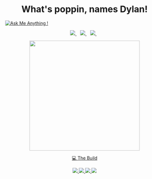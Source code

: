 <h1 align='center'>
  What's poppin, names Dylan!
</h1>

[![Ask Me Anything !](https://img.shields.io/badge/Ask%20me-anything-1abc9c.svg)](https://GitHub.com/Naereen/ama)

<p align='center'>
  <a href="https://steamcommunity.com/id/ImKringle/">
    <img src="https://img.shields.io/badge/Steam-000000?style=for-the-badge&logo=steam&logoColor=white" />        
  </a>&nbsp;&nbsp;
  <a href="https://www.twitch.tv/Imkringle/">
    <img src="https://img.shields.io/badge/Twitch-9146FF?style=for-the-badge&logo=twitch&logoColor=white" />
  </a>&nbsp;&nbsp;
    <a href="https://open.spotify.com/user/31nz3pd5qb32cxkd6u3spfgfnnvm?si=30334550b1e9415b/">
    <img src="https://img.shields.io/badge/Spotify-1ED760?&style=for-the-badge&logo=spotify&logoColor=white" />
  </a>&nbsp;&nbsp;
</p>

<p align='center'>
  <a href="#"><img src="https://github-readme-stats.vercel.app/api?username=ImKringle&show_icons=true&count_private=true&theme=dark" width="350">
</p>

<p align='center'>
  💻 The Build<br/><br/>
  <img src="https://img.shields.io/badge/Windows_11-0078d4?style=for-the-badge&logo=windows-11&logoColor=white" />
  <img src="https://img.shields.io/badge/AMD%20Ryzen_7_5800X-ED1C24?style=for-the-badge&logo=amd&logoColor=white" />
  <img src="https://img.shields.io/badge/RAM-32GB-%230071C5.svg?&style=for-the-badge&logoColor=white" />
  <img src="https://img.shields.io/badge/nvidia-gtx%203060TI-%2376B900.svg?&style=for-the-badge&logo=nvidia&logoColor=white" />
</p>




